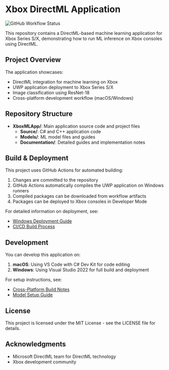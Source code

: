# Xbox DirectML Application

![GitHub Workflow Status](https://img.shields.io/github/actions/workflow/status/gianlucamazza/xbox-directml/xbox-directml-build.yml)

This repository contains a DirectML-based machine learning application for Xbox Series S/X, demonstrating how to run ML inference on Xbox consoles using DirectML.

## Project Overview

The application showcases:

- DirectML integration for machine learning on Xbox
- UWP application deployment to Xbox Series S/X
- Image classification using ResNet-18
- Cross-platform development workflow (macOS/Windows)

## Repository Structure

- **XboxMLApp/**: Main application source code and project files
  - **Source/**: C# and C++ application code
  - **Models/**: ML model files and guides
  - **Documentation/**: Detailed guides and implementation notes

## Build & Deployment

This project uses GitHub Actions for automated building:

1. Changes are committed to the repository
2. GitHub Actions automatically compiles the UWP application on Windows runners
3. Compiled packages can be downloaded from workflow artifacts
4. Packages can be deployed to Xbox consoles in Developer Mode

For detailed information on deployment, see:
- [Windows Deployment Guide](XboxMLApp/WINDOWS_DEPLOYMENT_GUIDE.md)
- [CI/CD Build Process](.github/README-CI.md)

## Development

You can develop this application on:

1. **macOS**: Using VS Code with C# Dev Kit for code editing
2. **Windows**: Using Visual Studio 2022 for full build and deployment

For setup instructions, see:
- [Cross-Platform Build Notes](XboxMLApp/CROSS_PLATFORM_BUILD_NOTES.md)
- [Model Setup Guide](XboxMLApp/Models/MODEL_SETUP_GUIDE.md)

## License

This project is licensed under the MIT License - see the LICENSE file for details.

## Acknowledgments

- Microsoft DirectML team for DirectML technology
- Xbox development community 